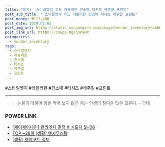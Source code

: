 ```yaml
--- 
title: "특가!  스타일엣지 후드 러블리한 긴소매 티셔츠 캐주얼 프린트" 
post_sub_title: " 스타일엣지 후드 러블리한 긴소매 티셔츠 캐주얼 프린트" 
post_money: ₩ 17,400 
post_date: 2020.02.01 
post_img_url: https://static.coupangcdn.com/image/vendor_inventory/db66/830cc39fc9d6958c51d381ce727f0d4eab7b333918a582b22802dc7ece5b.jpg 
post_link_url: https://coupa.ng/bnPaHW 
categories: 
  - vendor_inventory 
tags: 
  - 스타일엣지 
  - 러블리한 
  - 긴소매 
  - 티셔츠 
  - 캐주얼 
  - 프린트 
--- 
```

  #스타일엣지 #러블리한 #긴소매 #티셔츠 #캐주얼 #프린트 
<hr> 

> 눈물과 더불어 빵을 먹어 보지 않은 자는 인생의 참다운 맛을 모른다. – 괴테 


### POWER LINK

* <a href="https://blog.naver.com/fasyy4321/221788924045" target="_blank">[제이제이나인] 칼라엣지 밀짚 비치모자 SH06</a>
* <a href="https://blog.naver.com/fasyy4321/221783980803" target="_blank"> TOP ~38위 [생활] 엣지무스탕</a>
* <a href="https://blog.naver.com/sakai111/221763573832" target="_blank"> [생활] 엣지코트 정보 </a>
